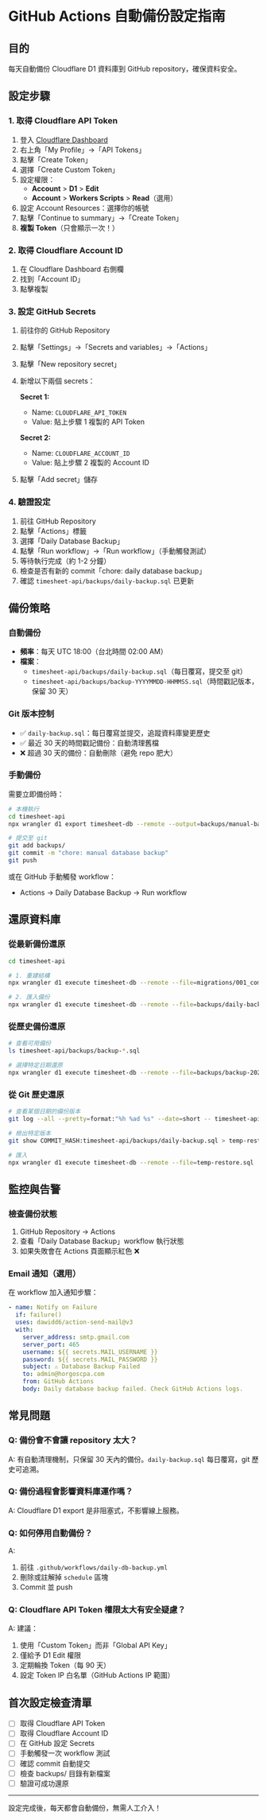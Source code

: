 # GitHub Actions 自動備份設定指南

## 目的

每天自動備份 Cloudflare D1 資料庫到 GitHub repository，確保資料安全。

## 設定步驟

### 1. 取得 Cloudflare API Token

1. 登入 [Cloudflare Dashboard](https://dash.cloudflare.com/)
2. 右上角「My Profile」→「API Tokens」
3. 點擊「Create Token」
4. 選擇「Create Custom Token」
5. 設定權限：
   - **Account** > **D1** > **Edit**
   - **Account** > **Workers Scripts** > **Read**（選用）
6. 設定 Account Resources：選擇你的帳號
7. 點擊「Continue to summary」→「Create Token」
8. **複製 Token**（只會顯示一次！）

### 2. 取得 Cloudflare Account ID

1. 在 Cloudflare Dashboard 右側欄
2. 找到「Account ID」
3. 點擊複製

### 3. 設定 GitHub Secrets

1. 前往你的 GitHub Repository
2. 點擊「Settings」→「Secrets and variables」→「Actions」
3. 點擊「New repository secret」
4. 新增以下兩個 secrets：

   **Secret 1:**
   - Name: `CLOUDFLARE_API_TOKEN`
   - Value: 貼上步驟 1 複製的 API Token
   
   **Secret 2:**
   - Name: `CLOUDFLARE_ACCOUNT_ID`
   - Value: 貼上步驟 2 複製的 Account ID

5. 點擊「Add secret」儲存

### 4. 驗證設定

1. 前往 GitHub Repository
2. 點擊「Actions」標籤
3. 選擇「Daily Database Backup」
4. 點擊「Run workflow」→「Run workflow」（手動觸發測試）
5. 等待執行完成（約 1-2 分鐘）
6. 檢查是否有新的 commit「chore: daily database backup」
7. 確認 `timesheet-api/backups/daily-backup.sql` 已更新

## 備份策略

### 自動備份

- **頻率**：每天 UTC 18:00（台北時間 02:00 AM）
- **檔案**：
  - `timesheet-api/backups/daily-backup.sql`（每日覆寫，提交至 git）
  - `timesheet-api/backups/backup-YYYYMMDD-HHMMSS.sql`（時間戳記版本，保留 30 天）

### Git 版本控制

- ✅ `daily-backup.sql`：每日覆寫並提交，追蹤資料庫變更歷史
- ✅ 最近 30 天的時間戳記備份：自動清理舊檔
- ❌ 超過 30 天的備份：自動刪除（避免 repo 肥大）

### 手動備份

需要立即備份時：

```bash
# 本機執行
cd timesheet-api
npx wrangler d1 export timesheet-db --remote --output=backups/manual-backup-$(date +%Y%m%d).sql

# 提交至 git
git add backups/
git commit -m "chore: manual database backup"
git push
```

或在 GitHub 手動觸發 workflow：
- Actions → Daily Database Backup → Run workflow

## 還原資料庫

### 從最新備份還原

```bash
cd timesheet-api

# 1. 重建結構
npx wrangler d1 execute timesheet-db --remote --file=migrations/001_complete_schema.sql

# 2. 匯入備份
npx wrangler d1 execute timesheet-db --remote --file=backups/daily-backup.sql
```

### 從歷史備份還原

```bash
# 查看可用備份
ls timesheet-api/backups/backup-*.sql

# 選擇特定日期還原
npx wrangler d1 execute timesheet-db --remote --file=backups/backup-20251025-190848.sql
```

### 從 Git 歷史還原

```bash
# 查看某個日期的備份版本
git log --all --pretty=format:"%h %ad %s" --date=short -- timesheet-api/backups/daily-backup.sql

# 檢出特定版本
git show COMMIT_HASH:timesheet-api/backups/daily-backup.sql > temp-restore.sql

# 匯入
npx wrangler d1 execute timesheet-db --remote --file=temp-restore.sql
```

## 監控與告警

### 檢查備份狀態

1. GitHub Repository → Actions
2. 查看「Daily Database Backup」workflow 執行狀態
3. 如果失敗會在 Actions 頁面顯示紅色 ❌

### Email 通知（選用）

在 workflow 加入通知步驟：

```yaml
- name: Notify on Failure
  if: failure()
  uses: dawidd6/action-send-mail@v3
  with:
    server_address: smtp.gmail.com
    server_port: 465
    username: ${{ secrets.MAIL_USERNAME }}
    password: ${{ secrets.MAIL_PASSWORD }}
    subject: ⚠️ Database Backup Failed
    to: admin@horgoscpa.com
    from: GitHub Actions
    body: Daily database backup failed. Check GitHub Actions logs.
```

## 常見問題

### Q: 備份會不會讓 repository 太大？

A: 有自動清理機制，只保留 30 天內的備份。`daily-backup.sql` 每日覆寫，git 歷史可追溯。

### Q: 備份過程會影響資料庫運作嗎？

A: Cloudflare D1 export 是非阻塞式，不影響線上服務。

### Q: 如何停用自動備份？

A: 
1. 前往 `.github/workflows/daily-db-backup.yml`
2. 刪除或註解掉 `schedule` 區塊
3. Commit 並 push

### Q: Cloudflare API Token 權限太大有安全疑慮？

A: 建議：
1. 使用「Custom Token」而非「Global API Key」
2. 僅給予 D1 Edit 權限
3. 定期輪換 Token（每 90 天）
4. 設定 Token IP 白名單（GitHub Actions IP 範圍）

## 首次設定檢查清單

- [ ] 取得 Cloudflare API Token
- [ ] 取得 Cloudflare Account ID
- [ ] 在 GitHub 設定 Secrets
- [ ] 手動觸發一次 workflow 測試
- [ ] 確認 commit 自動提交
- [ ] 檢查 backups/ 目錄有新檔案
- [ ] 驗證可成功還原

---

設定完成後，每天都會自動備份，無需人工介入！


